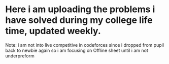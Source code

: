 # Here i am uploading the problems i have solved during my college life time, updated weekly.

Note: i am not into live competitive in codeforces since i dropped from pupil back to newbie again so i am focusing on Offline sheet until i am not underpreform
